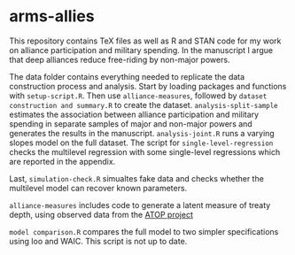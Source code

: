 # arms-allies
This repository contains TeX files as well as R and STAN code for my work on alliance participation and military spending. In the manuscript I argue that deep alliances reduce free-riding by non-major powers. 

The data folder contains everything needed to replicate the data construction process and analysis. Start by loading packages and functions with `setup-script.R`. Then use `alliance-measures`, followed by `dataset construction and summary.R` to create the dataset. `analysis-split-sample` estimates the association between alliance participation and military spending in separate samples of major and non-major powers and generates the results in the manuscript. `analysis-joint.R` runs a varying slopes model on the full dataset. The script for `single-level-regression` checks the multilevel regression with some single-level regressions which are reported in the appendix. 

Last, `simulation-check.R` simualtes fake data and checks whether the multilevel model can recover known parameters. 

`alliance-measures` includes code to generate a latent measure of treaty depth, using observed data from the [ATOP project](http://www.atopdata.org/)

`model comparison.R` compares the full model to two simpler specifications using loo and WAIC. This script is not up to date.  
